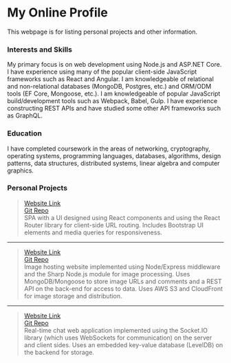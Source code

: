 # My Online Profile

This webpage is for listing personal projects and other information.

### Interests and Skills
My primary focus is on web development using Node.js and ASP.NET Core. I have experience using many of the popular client-side JavaScript frameworks such as React and Angular. I am knowledgeable of relational and non-relational databases (MongoDB, Postgres, etc.) and ORM/ODM tools (EF Core, Mongoose, etc.). I am knowledgeable of popular JavaScript build/development tools such as Webpack, Babel, Gulp. I have experience constructing REST APIs and have studied some other API frameworks such as GraphQL.

### Education
I have completed coursework in the areas of networking, cryptography, operating systems, programming languages, databases, algorithms, design patterns, data structures, distributed systems, linear algebra and computer graphics.

### Personal Projects
>[Website Link](https://whispering-coast-68461.herokuapp.com)  
[Git Repo](https://github.com/nodejsgithubuser/videogamesite)  
SPA with a UI designed using React components and using the React Router
library for client-side URL routing. Includes Bootstrap UI elements and media
queries for responsiveness.

---

>[Website Link](https://fathomless-wave-52759.herokuapp.com)  
[Git Repo](https://github.com/nodejsgithubuser/imagesharingsite)  
Image hosting website implemented using Node/Express
middleware and the Sharp Node.js module for image processing. Uses
MongoDB/Mongoose to store image URLs and comments and a REST API on
the back-end for access to data. Uses AWS S3 and CloudFront for image storage and distribution.

---

>[Website Link](https://damp-hollows-32652.herokuapp.com)  
[Git Repo](https://github.com/nodejsgithubuser/chatserver)  
Real-time chat web application implemented using the Socket.IO library (which
uses WebSockets for communication) on the server and client sides. Uses an
embedded key-value database (LevelDB) on the backend for storage.

